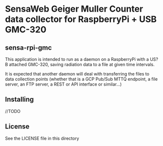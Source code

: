 # SensaWeb Geiger Muller Counter data collector for RaspberryPi + USB GMC-320
## sensa-rpi-gmc
This application is intended to run as a daemon on a RaspberryPi with a US?B attached GMC-320, saving radiation data to a file at given time intervals.

It is expected that another daemon will deal with transferring the files to data collection points (whether that is a GCP Pub/Sub MTTQ endpoint, a file server, an FTP server, a REST or API interface or similar...)

## Installing
//TODO

## License
See the LICENSE file in this directory
